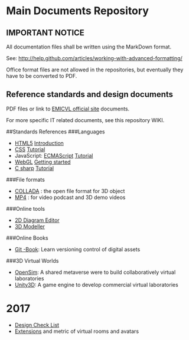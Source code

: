# Main Documents Repository

## IMPORTANT NOTICE

All documentation files shall be written using the MarkDown format.

See: http://help.github.com/articles/working-with-advanced-formatting/

Office format files are not allowed in the repositories, but eventually they have to be converted to PDF.

## Reference standards and design documents 

PDF files or link to [EMICVL official site](http://sites.google.com/a/my.westminster.ac.uk/emicvl) documents.

For more specific IT related documents, see this repository WIKI.

##Standards References
###Languages 
* [HTML5](http://www.w3.org/TR/html5) [Introduction](http://www.w3schools.com/html/html5_intro.asp)
* [CSS](http://www.w3.org/Style/CSS) [Tutorial](http://www.w3schools.com/css)
* JavaScript: [ECMAScript](http://www.ecmascript.org) [Tutorial](http://www.w3schools.com/js)
* [WebGL](https://www.khronos.org/webgl) [Getting started](https://developer.mozilla.org/en-US/docs/Web/WebGL/Getting_started_with_WebGL)
* [C sharp](http://www.ecma-international.org/publications/standards/Ecma-334.htm) [Tutorial](http://msdn.microsoft.com/en-us/library/aa288436(v=vs.71).aspx)

###File formats 
* [COLLADA](http://www.khronos.org/collada/) : the open file format for 3D object
* [MP4](http://en.wikipedia.org/wiki/MPEG-4_Part_14) : for video podcast and 3D demo videos

###Online tools 
* [2D Diagram Editor](http://draw.io)
* [3D Modeller](http://www.3dtin.com)

###Online Books
* [Git -Book](http://git-scm.com/book): Learn versioning control of digital assets

###3D Virtual Worlds
* [OpenSim](http://opensimulator.org): A shared metaverse were to build collaboratively virtual laboratories
* [Unity3D](http://unity3d.com): A game engine to develop commercial virtual laboratories

# 2017 
* [Design Check List](CheckList.md)
* [Extensions](Extensions.md) and metric of virtual rooms and avatars
